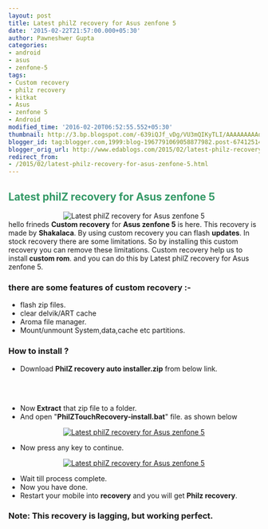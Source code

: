 ```yaml
---
layout: post
title: Latest philZ recovery for Asus zenfone 5
date: '2015-02-22T21:57:00.000+05:30'
author: Pawneshwer Gupta
categories:
- android
- asus
- zenfone-5
tags:
- Custom recovery
- philz recovery
- kitkat
- Asus
- zenfone 5
- Android
modified_time: '2016-02-20T06:52:55.552+05:30'
thumbnail: http://3.bp.blogspot.com/-639iQJf_vDg/VU3mQIKyTLI/AAAAAAAAAok/uuEieCuEhCo/s72-c/philz.jpg
blogger_id: tag:blogger.com,1999:blog-1967791069058877982.post-6741251462812851922
blogger_orig_url: http://www.edablogs.com/2015/02/latest-philz-recovery-for-asus-zenfone-5.html
redirect_from:
- /2015/02/latest-philz-recovery-for-asus-zenfone-5.html
---
```


<div dir="ltr" style="text-align: left;" trbidi="on"><h2><span style="color: #339966;">Latest philZ recovery for Asus zenfone 5</span></h2><div class="separator" style="clear: both; text-align: center;"><img alt="Latest philZ recovery for Asus zenfone 5" border="0" src="http://3.bp.blogspot.com/-639iQJf_vDg/VU3mQIKyTLI/AAAAAAAAAok/uuEieCuEhCo/s1600/philz.jpg" title="Latest philZ recovery for Asus zenfone 5" /></div>hello frineds <b>Custom recovery</b> for <b>Asus zenfone 5</b> is here. This recovery is made by <b>Shakalaca</b>. By using custom recovery you can flash <b>updates</b>. In stock recovery there are some limitations. So by installing this custom recovery you can remove these limitations. Custom recovery help us to install<b> custom rom</b>. and you can do this by Latest philZ recovery for Asus zenfone 5.<br /><h3><div class="alert alert-success" role="alert">there are some features of custom recovery :-</div></h3><ul><li>flash zip files.</li><li>clear delvik/ART cache</li><li>Aroma file manager.</li><li>Mount/unmount System,data,cache etc partitions.</li></ul><h3><div class="alert alert-question" role="alert">How to install ?</div></h3><ul><li>Download <b>PhilZ recovery auto installer.zip</b> from below link.</li></ul><div class="separator" style="clear: both; text-align: center;"></div><!-- adsense --> <br /><article id="default-usage"><div class="to-lock" style="display: none;"><div style="text-align: center;"><a href="https://dl.dropboxusercontent.com/u/55163217/PhilZTouchRecovery-AutoInstaller.zip" title="PhilZ recovery">Download</a></div><br /></div></article><br /><ul><li>Now<b> Extract</b> that zip file to a folder.</li><li>And open "<b>PhilZTouchRecovery-install.bat</b>" file. as shown below</li></ul><div class="separator" style="clear: both; text-align: center;"><a href="http://1.bp.blogspot.com/-KliBw5_a9QA/VU3mc8iVoDI/AAAAAAAAAos/od8G90883as/s1600/1.jpg" imageanchor="1" style="margin-left: 1em; margin-right: 1em;" target="_blank"><img alt="Latest philZ recovery for Asus zenfone 5" border="0" class="lazy" data-src="http://4.bp.blogspot.com/-mf2tX87INdU/VU3mwxtiGrI/AAAAAAAAAo8/EJlZHuR9DCY/s1600/1-300x200.jpg" title="Latest philZ recovery for Asus zenfone 5" /></a></div><ul></ul><ul><li>Now press any key to continue.</li></ul><div class="separator" style="clear: both; text-align: center;"><a href="http://3.bp.blogspot.com/-cLb4jizHVOc/VU3mdGqB2aI/AAAAAAAAAow/bB8Yf0iZxoo/s1600/2.jpg" imageanchor="1" style="margin-left: 1em; margin-right: 1em;" target="_blank"><img alt="Latest philZ recovery for Asus zenfone 5" border="0" class="lazy" data-src="http://2.bp.blogspot.com/-Ty5zpGg6gfY/VU3mxFXnGYI/AAAAAAAAApA/BKm9B3XnTHI/s1600/2-300x200.jpg" title="Latest philZ recovery for Asus zenfone 5" /></a></div><ul></ul><ul><li>Wait till process complete.</li><li>Now you have done.</li><li>Restart your mobile into <b>recovery</b> and you will get <b>Philz recovery</b>.</li></ul><h3><div class="alert alert-warning" role="alert">Note: This recovery is lagging, but working perfect.</div></h3></div>